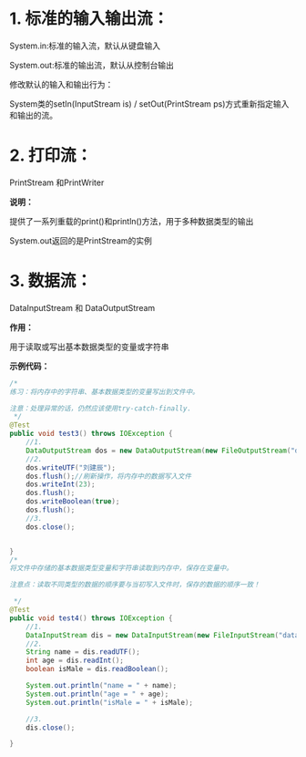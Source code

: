 # 1. 标准的输入输出流：

System.in:标准的输入流，默认从键盘输入

System.out:标准的输出流，默认从控制台输出

修改默认的输入和输出行为：

System类的setIn(InputStream is) / setOut(PrintStream ps)方式重新指定输入和输出的流。

# 2. 打印流：

PrintStream 和PrintWriter

**说明：**

提供了一系列重载的print()和println()方法，用于多种数据类型的输出

System.out返回的是PrintStream的实例

# 3. 数据流：

DataInputStream 和 DataOutputStream

**作用：**

用于读取或写出基本数据类型的变量或字符串

**示例代码：**
```java
/*
练习：将内存中的字符串、基本数据类型的变量写出到文件中。

注意：处理异常的话，仍然应该使用try-catch-finally.
 */
@Test
public void test3() throws IOException {
    //1.
    DataOutputStream dos = new DataOutputStream(new FileOutputStream("data.txt"));
    //2.
    dos.writeUTF("刘建辰");
    dos.flush();//刷新操作，将内存中的数据写入文件
    dos.writeInt(23);
    dos.flush();
    dos.writeBoolean(true);
    dos.flush();
    //3.
    dos.close();


}
/*
将文件中存储的基本数据类型变量和字符串读取到内存中，保存在变量中。

注意点：读取不同类型的数据的顺序要与当初写入文件时，保存的数据的顺序一致！

 */
@Test
public void test4() throws IOException {
    //1.
    DataInputStream dis = new DataInputStream(new FileInputStream("data.txt"));
    //2.
    String name = dis.readUTF();
    int age = dis.readInt();
    boolean isMale = dis.readBoolean();

    System.out.println("name = " + name);
    System.out.println("age = " + age);
    System.out.println("isMale = " + isMale);

    //3.
    dis.close();

}
```



